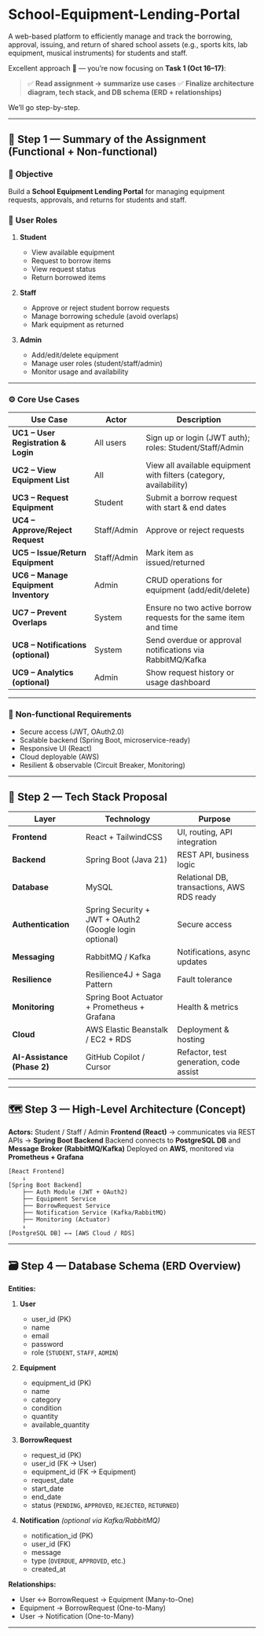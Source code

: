 # School-Equipment-Lending-Portal
A web-based platform to efficiently manage and track the borrowing, approval, issuing, and return of shared school assets (e.g., sports kits, lab equipment, musical instruments) for students and staff.

Excellent approach 👏 — you’re now focusing on **Task 1 (Oct 16–17)**:

> ✅ **Read assignment → summarize use cases**
> ✅ **Finalize architecture diagram, tech stack, and DB schema (ERD + relationships)**

We’ll go step-by-step.

---

## 🧩 Step 1 — Summary of the Assignment (Functional + Non-functional)

### 🎯 **Objective**

Build a **School Equipment Lending Portal** for managing equipment requests, approvals, and returns for students and staff.

### 👥 **User Roles**

1. **Student**

   * View available equipment
   * Request to borrow items
   * View request status
   * Return borrowed items

2. **Staff**

   * Approve or reject student borrow requests
   * Manage borrowing schedule (avoid overlaps)
   * Mark equipment as returned

3. **Admin**

   * Add/edit/delete equipment
   * Manage user roles (student/staff/admin)
   * Monitor usage and availability

---

### ⚙️ **Core Use Cases**

| Use Case                             | Actor       | Description                                                        |
| ------------------------------------ | ----------- | ------------------------------------------------------------------ |
| **UC1 – User Registration & Login**  | All users   | Sign up or login (JWT auth); roles: Student/Staff/Admin            |
| **UC2 – View Equipment List**        | All         | View all available equipment with filters (category, availability) |
| **UC3 – Request Equipment**          | Student     | Submit a borrow request with start & end dates                     |
| **UC4 – Approve/Reject Request**     | Staff/Admin | Approve or reject requests                                         |
| **UC5 – Issue/Return Equipment**     | Staff/Admin | Mark item as issued/returned                                       |
| **UC6 – Manage Equipment Inventory** | Admin       | CRUD operations for equipment (add/edit/delete)                    |
| **UC7 – Prevent Overlaps**           | System      | Ensure no two active borrow requests for the same item and time    |
| **UC8 – Notifications (optional)**   | System      | Send overdue or approval notifications via RabbitMQ/Kafka          |
| **UC9 – Analytics (optional)**       | Admin       | Show request history or usage dashboard                            |

---

### 🧠 **Non-functional Requirements**

* Secure access (JWT, OAuth2.0)
* Scalable backend (Spring Boot, microservice-ready)
* Responsive UI (React)
* Cloud deployable (AWS)
* Resilient & observable (Circuit Breaker, Monitoring)

---

## 🧱 Step 2 — Tech Stack Proposal

| Layer                       | Technology                                             | Purpose                                    |
| --------------------------- | ------------------------------------------------------ | ------------------------------------------ |
| **Frontend**                | React + TailwindCSS                                    | UI, routing, API integration               |
| **Backend**                 | Spring Boot (Java 21)                                  | REST API, business logic                   |
| **Database**                | MySQL                                             | Relational DB, transactions, AWS RDS ready |
| **Authentication**          | Spring Security + JWT + OAuth2 (Google login optional) | Secure access                              |
| **Messaging**               | RabbitMQ / Kafka                                       | Notifications, async updates               |
| **Resilience**              | Resilience4J + Saga Pattern                            | Fault tolerance                            |
| **Monitoring**              | Spring Boot Actuator + Prometheus + Grafana            | Health & metrics                           |
| **Cloud**                   | AWS Elastic Beanstalk / EC2 + RDS                      | Deployment & hosting                       |
| **AI-Assistance (Phase 2)** | GitHub Copilot / Cursor                                | Refactor, test generation, code assist     |

---

## 🗺️ Step 3 — High-Level Architecture (Concept)

**Actors:** Student / Staff / Admin
**Frontend (React)** → communicates via REST APIs → **Spring Boot Backend**
Backend connects to **PostgreSQL DB** and **Message Broker (RabbitMQ/Kafka)**
Deployed on **AWS**, monitored via **Prometheus + Grafana**

```
[React Frontend] 
    ↓
[Spring Boot Backend]
    ├── Auth Module (JWT + OAuth2)
    ├── Equipment Service
    ├── BorrowRequest Service
    ├── Notification Service (Kafka/RabbitMQ)
    ├── Monitoring (Actuator)
    ↓
[PostgreSQL DB] ←→ [AWS Cloud / RDS]
```

---

## 🗃️ Step 4 — Database Schema (ERD Overview)

**Entities:**

1. **User**

   * user_id (PK)
   * name
   * email
   * password
   * role (`STUDENT`, `STAFF`, `ADMIN`)

2. **Equipment**

   * equipment_id (PK)
   * name
   * category
   * condition
   * quantity
   * available_quantity

3. **BorrowRequest**

   * request_id (PK)
   * user_id (FK → User)
   * equipment_id (FK → Equipment)
   * request_date
   * start_date
   * end_date
   * status (`PENDING`, `APPROVED`, `REJECTED`, `RETURNED`)

4. **Notification** *(optional via Kafka/RabbitMQ)*

   * notification_id (PK)
   * user_id (FK)
   * message
   * type (`OVERDUE`, `APPROVED`, etc.)
   * created_at

**Relationships:**

* User ↔ BorrowRequest → Equipment (Many-to-One)
* Equipment → BorrowRequest (One-to-Many)
* User → Notification (One-to-Many)

---

